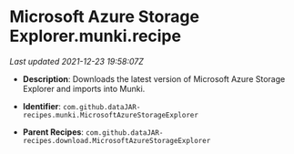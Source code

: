 # Microsoft Azure Storage Explorer.munki.recipe

_Last updated 2021-12-23 19:58:07Z_

- **Description**: Downloads the latest version of Microsoft Azure Storage Explorer and imports into Munki.

- **Identifier**: `com.github.dataJAR-recipes.munki.MicrosoftAzureStorageExplorer`

- **Parent Recipes**: `com.github.dataJAR-recipes.download.MicrosoftAzureStorageExplorer`